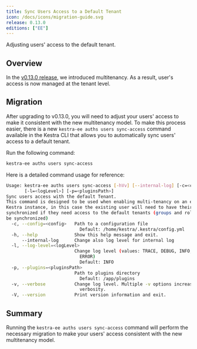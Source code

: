 ```yaml
---
title: Sync Users Access to a Default Tenant
icon: /docs/icons/migration-guide.svg
release: 0.13.0
editions: ["EE"]
---
```


Adjusting users' access to the default tenant.

## Overview

In the [v0.13.0 release](../../../blogs/2023-11-16-release-0-13.md), we introduced multitenancy. As a result, user's access is now managed at the tenant level.

## Migration

After upgrading to v0.13.0, you will need to adjust your users' access to make it consistent with the new multitenancy model. To make this process easier, there is a new `kestra-ee auths users sync-access` command available in the Kestra CLI that allows you to automatically sync users' access to a default tenant.

Run the following command:

```bash
kestra-ee auths users sync-access
```

Here is a detailed command usage for reference:

```bash
Usage: kestra-ee auths users sync-access [-hVv] [--internal-log] [-c=<config>]
       [-l=<logLevel>] [-p=<pluginsPath>]
Sync users access with the default Tenant.
This command is designed to be used when enabling multi-tenancy on an existing
Kestra instance, in this case the existing user will need to have their access
synchronized if they need access to the default tenants (groups and roles will
be synchronized)
  -c, --config=<config>   Path to a configuration file
                            Default: /home/kestra/.kestra/config.yml
  -h, --help              Show this help message and exit.
      --internal-log      Change also log level for internal log
  -l, --log-level=<logLevel>
                          Change log level (values: TRACE, DEBUG, INFO, WARN,
                            ERROR)
                            Default: INFO
  -p, --plugins=<pluginsPath>
                          Path to plugins directory
                            Default: /app/plugins
  -v, --verbose           Change log level. Multiple -v options increase the
                            verbosity.
  -V, --version           Print version information and exit.
```

## Summary

Running the `kestra-ee auths users sync-access` command will perform the necessary migration to make your users' access consistent with the new multitenancy model.
